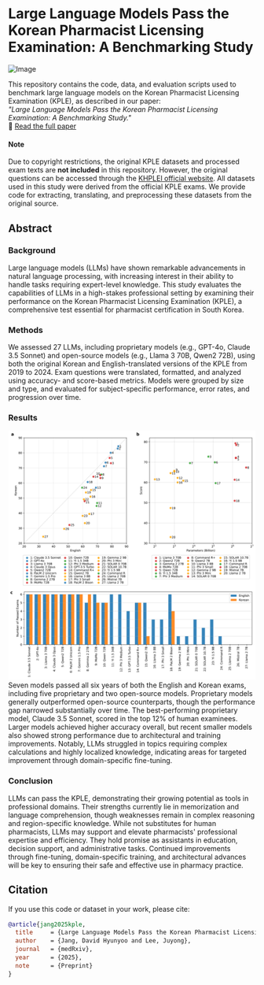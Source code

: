 # Large Language Models Pass the Korean Pharmacist Licensing Examination: A Benchmarking Study

![Image](https://github.com/user-attachments/assets/eb4f4797-8059-4707-b845-122a1aeea2b0)

This repository contains the code, data, and evaluation scripts used to benchmark large language models on the Korean Pharmacist Licensing Examination (KPLE), as described in our paper:  
*"Large Language Models Pass the Korean Pharmacist Licensing Examination: A Benchmarking Study."*  
📄 [Read the full paper]()

#### Note
Due to copyright restrictions, the original KPLE datasets and processed exam texts are **not included** in this repository. However, the original questions can be accessed through the [KHPLEI official website](https://www.kuksiwon.or.kr/CollectOfQuestions/brd/m_116/list.do). All datasets used in this study were derived from the official KPLE exams. We provide code for extracting, translating, and preprocessing these datasets from the original source.

## Abstract
### Background
Large language models (LLMs) have shown remarkable advancements in natural language processing, with increasing interest in their ability to handle tasks requiring expert-level knowledge. This study evaluates the capabilities of LLMs in a high-stakes professional setting by examining their performance on the Korean Pharmacist Licensing Examination (KPLE), a comprehensive test essential for pharmacist certification in South Korea.

### Methods
We assessed 27 LLMs, including proprietary models (e.g., GPT-4o, Claude 3.5 Sonnet) and open-source models (e.g., Llama 3 70B, Qwen2 72B), using both the original Korean and English-translated versions of the KPLE from 2019 to 2024. Exam questions were translated, formatted, and analyzed using accuracy- and score-based metrics. Models were grouped by size and type, and evaluated for subject-specific performance, error rates, and progression over time. 

### Results
![Image](3_plot/.plot/1-combined.svg)
Seven models passed all six years of both the English and Korean exams, including five proprietary and two open-source models. Proprietary models generally outperformed open-source counterparts, though the performance gap narrowed substantially over time. The best-performing proprietary model, Claude 3.5 Sonnet, scored in the top 12% of human examinees. Larger models achieved higher accuracy overall, but recent smaller models also showed strong performance due to architectural and training improvements. Notably, LLMs struggled in topics requiring complex calculations and highly localized knowledge, indicating areas for targeted improvement through domain-specific fine-tuning.

### Conclusion
LLMs can pass the KPLE, demonstrating their growing potential as tools in professional domains. Their strengths currently lie in memorization and language comprehension, though weaknesses remain in complex reasoning and region-specific knowledge. While not substitutes for human pharmacists, LLMs may support and elevate pharmacists' professional expertise and efficiency. They hold promise as assistants in education, decision support, and administrative tasks. Continued improvements through fine-tuning, domain-specific training, and architectural advances will be key to ensuring their safe and effective use in pharmacy practice.

## Citation
If you use this code or dataset in your work, please cite:

```bibtex
@article{jang2025kple,
  title     = {Large Language Models Pass the Korean Pharmacist Licensing Examination: A Benchmarking Study},
  author    = {Jang, David Hyunyoo and Lee, Juyong},
  journal   = {medRxiv},
  year      = {2025},
  note      = {Preprint}
}
```